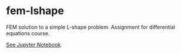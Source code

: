 # fem-lshape
FEM solution to a simple L-shape problem. Assignment for differential equations course.

[See Jupyter Notebook](fem-lshape.ipynb).
